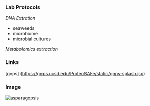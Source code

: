 ### **Lab Protocols**
*DNA Extration*
- seaweeds
- microbiome
- microbial cultures

*Metabolomics extraction*
### Links
[gnps] (https://gnps.ucsd.edu/ProteoSAFe/static/gnps-splash.jsp)

### Image
![asparagopsis](Figs/BG1911202.jpg)


